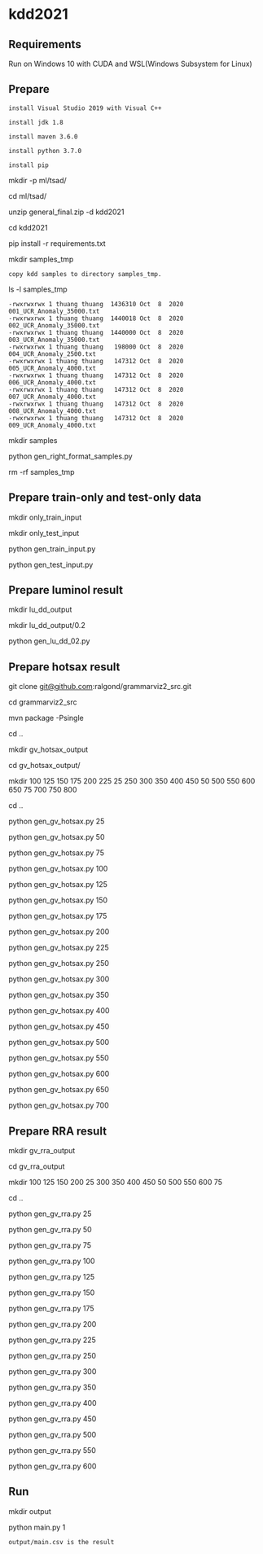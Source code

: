 # kdd2021

## Requirements

Run on Windows 10 with CUDA and WSL(Windows Subsystem for Linux)

## Prepare
```
install Visual Studio 2019 with Visual C++

install jdk 1.8

install maven 3.6.0

install python 3.7.0

install pip
```

mkdir -p ml/tsad/

cd ml/tsad/

unzip general_final.zip -d kdd2021

cd kdd2021

pip install -r requirements.txt

mkdir samples_tmp

```
copy kdd samples to directory samples_tmp.
```
ls -l samples_tmp
```
-rwxrwxrwx 1 thuang thuang  1436310 Oct  8  2020 001_UCR_Anomaly_35000.txt
-rwxrwxrwx 1 thuang thuang  1440018 Oct  8  2020 002_UCR_Anomaly_35000.txt
-rwxrwxrwx 1 thuang thuang  1440000 Oct  8  2020 003_UCR_Anomaly_35000.txt
-rwxrwxrwx 1 thuang thuang   198000 Oct  8  2020 004_UCR_Anomaly_2500.txt
-rwxrwxrwx 1 thuang thuang   147312 Oct  8  2020 005_UCR_Anomaly_4000.txt
-rwxrwxrwx 1 thuang thuang   147312 Oct  8  2020 006_UCR_Anomaly_4000.txt
-rwxrwxrwx 1 thuang thuang   147312 Oct  8  2020 007_UCR_Anomaly_4000.txt
-rwxrwxrwx 1 thuang thuang   147312 Oct  8  2020 008_UCR_Anomaly_4000.txt
-rwxrwxrwx 1 thuang thuang   147312 Oct  8  2020 009_UCR_Anomaly_4000.txt
```

mkdir samples

python gen_right_format_samples.py

rm -rf samples_tmp

## Prepare train-only and test-only data
mkdir only_train_input

mkdir only_test_input

python gen_train_input.py

python gen_test_input.py

## Prepare luminol result
mkdir lu_dd_output

mkdir lu_dd_output/0.2

python gen_lu_dd_02.py

## Prepare hotsax result
git clone git@github.com:ralgond/grammarviz2_src.git

cd grammarviz2_src

mvn package -Psingle

cd ..

mkdir gv_hotsax_output

cd gv_hotsax_output/

mkdir 100 125 150 175 200 225 25 250 300 350 400 450 50 500 550 600 650 75 700 750 800

cd ..

python gen_gv_hotsax.py 25

python gen_gv_hotsax.py 50

python gen_gv_hotsax.py 75

python gen_gv_hotsax.py 100

python gen_gv_hotsax.py 125

python gen_gv_hotsax.py 150

python gen_gv_hotsax.py 175

python gen_gv_hotsax.py 200

python gen_gv_hotsax.py 225

python gen_gv_hotsax.py 250

python gen_gv_hotsax.py 300

python gen_gv_hotsax.py 350

python gen_gv_hotsax.py 400

python gen_gv_hotsax.py 450

python gen_gv_hotsax.py 500

python gen_gv_hotsax.py 550

python gen_gv_hotsax.py 600

python gen_gv_hotsax.py 650

python gen_gv_hotsax.py 700

## Prepare RRA result
mkdir gv_rra_output

cd gv_rra_output

mkdir 100 125 150 200 25 300 350 400 450 50 500 550 600 75

cd ..

python gen_gv_rra.py 25

python gen_gv_rra.py 50

python gen_gv_rra.py 75

python gen_gv_rra.py 100

python gen_gv_rra.py 125

python gen_gv_rra.py 150

python gen_gv_rra.py 175

python gen_gv_rra.py 200

python gen_gv_rra.py 225

python gen_gv_rra.py 250

python gen_gv_rra.py 300

python gen_gv_rra.py 350

python gen_gv_rra.py 400

python gen_gv_rra.py 450

python gen_gv_rra.py 500

python gen_gv_rra.py 550

python gen_gv_rra.py 600

## Run
mkdir output

python main.py 1

```
output/main.csv is the result
```